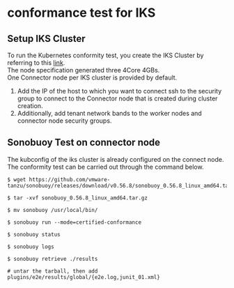 # conformance test for IKS

## Setup IKS Cluster
To run the Kubernetes conformity test, you create the IKS Cluster by referring to this [link](https://manual.kinx.net/ixcloud/ixcloud/kubernetes/CreateCluster).  
The node specification generated three 4Core 4GBs.  
One Connector node per IKS cluster is provided by default.  
1. Add the IP of the host to which you want to connect ssh to the security group to connect to the Connector node that is created during cluster creation.
2. Additionally, add tenant network bands to the worker nodes and connector node security groups.


## Sonobuoy Test on connector node

The kubconfig of the iks cluster is already configured on the connect node. The conformity test can be carried out through the command below.
```
$ wget https://github.com/vmware-tanzu/sonobuoy/releases/download/v0.56.8/sonobuoy_0.56.8_linux_amd64.tar.gz

$ tar -xvf sonobuoy_0.56.8_linux_amd64.tar.gz

$ mv sonobuoy /usr/local/bin/

$ sonobuoy run --mode=certified-conformance

$ sonobuoy status

$ sonobuoy logs

$ sonobuoy retrieve ./results

# untar the tarball, then add plugins/e2e/results/global/{e2e.log,junit_01.xml}
```
